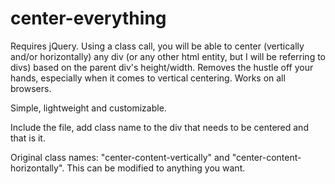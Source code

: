 # center-everything
Requires jQuery. Using a class call, you will be able to center (vertically and/or horizontally) any div (or any other html entity, but I will be referring to divs) based on the parent div's height/width. Removes the hustle off your hands, especially when it comes to vertical centering. Works on all browsers. 

Simple, lightweight and customizable.

Include the file, add class name to the div that needs to be centered and that is it.

Original class names: "center-content-vertically" and "center-content-horizontally". This can be modified to anything you want.
